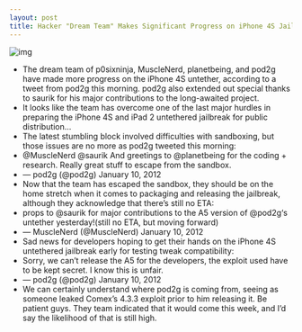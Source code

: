 ```yaml
---
layout: post
title: Hacker "Dream Team" Makes Significant Progress on iPhone 4S Jailbreak
---
```

![img](http://media.idownloadblog.com/wp-content/uploads/2012/01/Dream-Team.jpg)
* The dream team of p0sixninja, MuscleNerd, planetbeing, and pod2g have made more progress on the iPhone 4S untether, according to a tweet from pod2g this morning. pod2g also extended out special thanks to saurik for his major contributions to the long-awaited project.
* It looks like the team has overcome one of the last major hurdles in preparing the iPhone 4S and iPad 2 untethered jailbreak for public distribution…
* The latest stumbling block involved difficulties with sandboxing, but those issues are no more as pod2g tweeted this morning:
* @MuscleNerd @saurik And greetings to @planetbeing for the coding + research. Really great stuff to escape from the sandbox.
* — pod2g (@pod2g) January 10, 2012
* Now that the team has escaped the sandbox, they should be on the home stretch when it comes to packaging and releasing the jailbreak, although they acknowledge that there’s still no ETA:
* props to @saurik for major contributions to the A5 version of @pod2g‘s untether yesterday!(still no ETA, but moving forward)
* — MuscleNerd (@MuscleNerd) January 10, 2012
* Sad news for developers hoping to get their hands on the iPhone 4S untethered jailbreak early for testing tweak compatibility:
* Sorry, we can’t release the A5 for the developers, the exploit used have to be kept secret. I know this is unfair.
* — pod2g (@pod2g) January 10, 2012
* We can certainly understand where pod2g is coming from, seeing as someone leaked Comex’s 4.3.3 exploit prior to him releasing it. Be patient guys. They team indicated that it would come this week, and I’d say the likelihood of that is still high.

